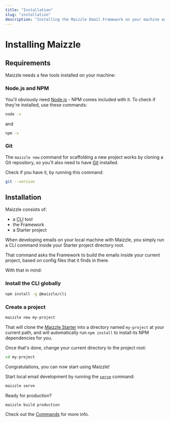 ```yaml
---
title: "Installation"
slug: "installation"
description: "Installing the Maizzle Email Framework on your machine and creating a new project"
---
```


# Installing Maizzle

## Requirements

Maizzle needs a few tools installed on your machine:

### Node.js and NPM

You'll obviously need [Node.js](https://nodejs.org/en/download/) - NPM comes included with it. To check if they're installed, use these commands:

```bash
node -v
```

and

```bash
npm -v
```

### Git

The `maizzle new` command for scaffolding a new project works by cloning a Git repository, so you'll also need to have [Git](https://help.github.com/en/articles/set-up-git#setting-up-git) installed. 

Check if you have it, by running this command:

```bash
git --version
```

## Installation

Maizzle consists of:

- a <abbr title="Command Line Interface">CLI</abbr> tool
- the Framework
- a Starter project

When developing emails on your local machine with Maizzle, you simply run a CLI command inside your Starter project directory root. 

That command asks the Framework to build the emails inside your current project, based on config files that it finds in there.

With that in mind:

### Install the CLI globally

```bash
npm install -g @maizzle/cli
```

### Create a project

```bash
maizzle new my-project
```

That will clone the [Maizzle Starter](https://github.com/maizzle/maizzle) into a directory named `my-project` at your current path, and will automatically run `npm install` to install its NPM dependencies for you.

Once that's done, change your current directory to the project root: 

```bash
cd my-project
```

Congratulations, you can now start using Maizzle! 

Start local email development by running the [`serve`](/docs/commands/#serve) command:

```bash
maizzle serve
```

Ready for production?

```bash
maizzle build production
```

Check out the [Commands](/docs/commands/) for more info.
